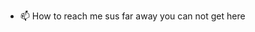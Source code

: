 
- 📫 How to reach me 
sus far away you can not get here
<!---
landon293829/landon293829 is a ✨ special ✨ repository because its `README.md` (this file) appears on your GitHub profile.
You can click the Preview link to take a look at your changes.
--->
